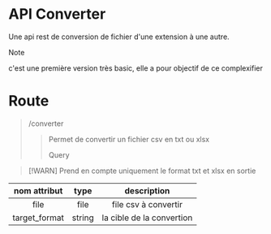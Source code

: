 # API Converter

Une api rest de conversion de fichier d'une extension à une autre.

> [!NOTE]
> c'est une première version très basic, elle a pour objectif de ce complexifier


# Route

> /converter
> > Permet de convertir un fichier csv en txt ou xlsx
> >
> > Query

> [!WARN]
> Prend en compte uniquement le format txt et xlsx en sortie

| nom attribut |  type  |        description        |
|:------------:|:------:|:-------------------------:|
|     file     |  file  |   file csv à convertir    |
|    target_format    | string | la cible de la convertion |

